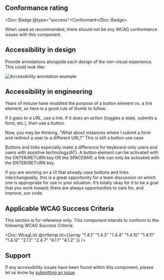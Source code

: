 ## Conformance rating

<Doc::Badge @type="success">Conformant</Doc::Badge>

When used as recommended, there should not be any WCAG conformance issues with this component.

## Accessibility in design

Provide annotations alongside each design of the non-visual experience. This could look like:

![Accessibility annotation example](/assets/components/button/button-annotation_example.png)

## Accessibility in engineering

Years of misuse have muddled the purpose of a button element vs. a link element, so here is a good rule of thumb to follow:

If it _goes to a URL_, use a link. If it does an _action_ (toggles a state, submits a form, etc.), then use a button.

Now, you may be thinking, “What about instances where I submit a form and redirect a user to a different URL?” This is still a button use case.

Buttons and links especially make a difference for keyboard-only users and users with assistive technology(AT). A button element can be activated with the ENTER/RETURN key OR the SPACEBAR; a link can only be activated with the ENTER/RETURN key.

If you are working on a UI that already uses buttons and links interchangeably, this is a great opportunity for a team discussion on which one is appropriate for use in your situation. It’s totally okay for it to be a goal that you work toward; there are always opportunities to care for, and improve, our code.

## Applicable WCAG Success Criteria

This section is for reference only. This component intends to conform to the following WCAG Success Criteria:

<Doc::WcagList @criteriaList={{array "1.4.1" "1.4.3" "1.4.4" "1.4.10" "1.4.11" "1.4.12" "2.1.1" "2.4.7" "4.1.1" "4.1.2" }} />

## Support

If any accessibility issues have been found within this component, please let us know by [submitting an issue](https://github.com/hashicorp/design-system/issues/new/choose).
